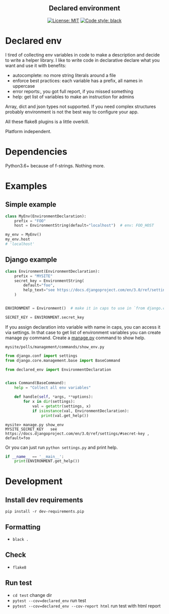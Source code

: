 <h2 align="center">Declared environment</h2>

<p align="center">
<a href="https://github.com/psf/black/blob/master/LICENSE"><img alt="License: MIT" src="https://black.readthedocs.io/en/stable/_static/license.svg"></a>
<a href="https://github.com/psf/black"><img alt="Code style: black" src="https://img.shields.io/badge/code%20style-black-000000.svg"></a>
</p>

# Declared env

I tired of collecting env variables in code to make a description and decide to write a helper library.
I like to write code in declarative declare what you want and use it with benefits:
- autocomplete: no more string literals around a file
- enforce best practices: each variable has a prefix, all names in uppercase
- error reports:, you got full report, if you missed something
- help: get list of variables to make an instruction for admins 

Array, dict and json types not supported. 
If you need complex structures probably environment is not the best way to configure your app.

All these flake8 plugins is a little overkill.

Platform independent.

# Dependencies
Python3.6+ because of f-strings. Nothing more.

# Examples
## Simple example
```python
class MyEnv(EnvironmentDeclaration):
    prefix = "FOO"
    host = EnvironmentString(default="localhost")  # env: FOO_HOST

my_env = MyEnv()
my_env.host
# 'localhost'
```
## Django example

```python
class Environment(EnvironmentDeclaration):
    prefix = "MYSITE"
    secret_key = EnvironmentString(
        default="foo",
        help_text="see https://docs.djangoproject.com/en/3.0/ref/settings/#secret-key "
    )


ENVIRONMENT = Environment()  # make it in caps to use in `from django.conf import settings`

SECRET_KEY = ENVIRONMENT.secret_key
```

If you assign declaration into variable with name in caps, you can access it via settings.
In that case to get list of environment variables you can create manage py command.
Create a [manage.py](https://docs.djangoproject.com/en/3.0/howto/custom-management-commands/) command to show help.

`mysite/polls/management/commands/show_env.py`
```python
from django.conf import settings
from django.core.management.base import BaseCommand

from declared_env import EnvironmentDeclaration


class Command(BaseCommand):
    help = "Collect all env variables"

    def handle(self, *args, **options):
        for x in dir(settings):
            val = getattr(settings, x)
            if isinstance(val, EnvironmentDeclaration):
                print(val.get_help())


``` 

```shell script
mysite> manage.py show_env
MYSITE_SECRET_KEY   see https://docs.djangoproject.com/en/3.0/ref/settings/#secret-key , default=foo
```

Or you can just run `python settings.py` and print help.
```python
if __name__ == '__main__':
    print(ENVIRONMENT.get_help())
```

# Development

## Install dev requirements
`pip install -r dev-requirements.pip`

## Formatting
- `black .`

## Check

- `flake8`

## Run test
- `cd test` change dir
- `pytest --cov=declared_env` run test
- `pytest --cov=declared_env --cov-report html` run test with html report
